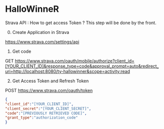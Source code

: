# HalloWinneR

Strava API : How to get access Token ?
This step will be done by the front.

0. Create Application in Strava

https://www.strava.com/settings/api

1. Get code

GET https://www.strava.com/oauth/mobile/authorize?client_id=[YOUR_CLIENT_ID]&response_type=code&approval_prompt=auto&redirect_uri=http://localhost:8080/ty-hallowinner&scope=activity:read

2. Get Access Token and Refresh Token

POST https://www.strava.com/oauth/token
```json
{
"client_id":"[YOUR_CLIENT_ID]",
"client_secret":"[YOUR_CLIENT_SECRET]",
"code":"[PREVIOUSLY RETRIEVED CODE]",
"grant_type":"authorization_code"
}
```